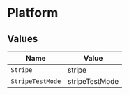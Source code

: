 # Platform


## Values

| Name             | Value            |
| ---------------- | ---------------- |
| `Stripe`         | stripe           |
| `StripeTestMode` | stripeTestMode   |